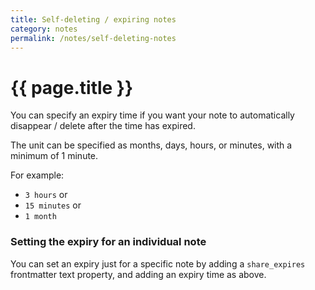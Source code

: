 ```yaml
---
title: Self-deleting / expiring notes
category: notes
permalink: /notes/self-deleting-notes
---
```

# {{ page.title }}

You can specify an expiry time if you want your note to automatically disappear / delete after the time has expired.

The unit can be specified as months, days, hours, or minutes, with a minimum of 1 minute.

For example: 
- `3 hours` or
- `15 minutes` or
- `1 month`

### Setting the expiry for an individual note

You can set an expiry just for a specific note by adding a `share_expires` frontmatter text property, and adding an expiry time as above.
